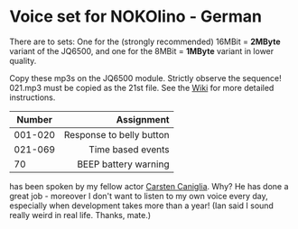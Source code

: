 # Voice set for NOKOlino - German

There are to sets: One for the (strongly recommended) 16MBit = **2MByte** variant of the JQ6500, and one for the 8MBit = **1MByte** variant in lower quality.  

Copy these mp3s on the JQ6500 module. Strictly observe the sequence!
021.mp3 must be copied as the 21st file. See the [Wiki](https://github.com/NikolaiRadke/NOKOlino/wiki/MP3s-aufspielen) for more 
detailed instructions.  
  
| Number  | Assignment               |
| --------|-------------------------:|
| 001-020 | Response to belly button |
| 021-069 | Time based events        |
| 70      | BEEP battery warning     |
  
  has been spoken by my fellow actor [Carsten Caniglia](http://www.carstencaniglia.com). Why? 
He has done a great job - moreover I don't want to listen to my own voice every day, especially when development takes more than a year!
(Ian said I sound really weird in real life. Thanks, mate.)
